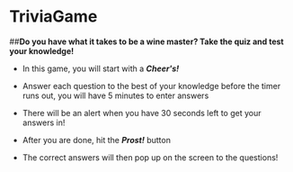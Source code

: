 # TriviaGame

##**Do you have what it takes to be a wine master? Take the quiz and test your knowledge!**

* In this game, you will start with a ***Cheer's!*** 

* Answer each question to the best of your knowledge before the timer runs out, you will have 5 minutes to enter answers

* There will be an alert when you have 30 seconds left to get your answers in!

* After you are done, hit the ***Prost!*** button 

* The correct answers will then pop up on the screen to the questions! 


